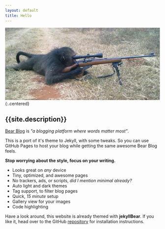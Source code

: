 ```yaml
---
layout: default
title: Hello
---
```


![](/assets/images/sniper_monkey.jpg){:.centered}

## {{site.description}}

[Bear Blog](https://bearblog.dev/) is *"a blogging platform where words matter most"*. 

This is a port of it's theme to Jekyll, with some tweaks. So you can use GitHub Pages to host your blog while getting the same awesome Bear Blog feels.

**Stop worrying about the style, focus on your writing.**

- Looks great on *any* device
- Tiny, optimized, and awesome pages
- No trackers, ads, or scripts, *did I mention minimal already?*
- Auto light and dark themes
- Tag support, to filter blog pages
- Quick, *15 minute* setup
- Gallery view for your images
- Code highlighting

Have a look around, this website is already themed with **jekyllBear**. If you like it, head over to the GitHub [repository](https://github.com/knhash/jekyllBear) for installation instructions.
